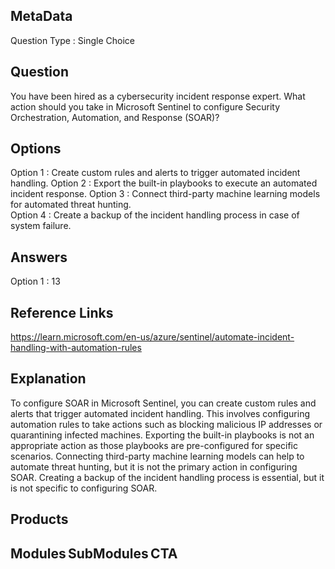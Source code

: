 ## MetaData
Question Type : Single Choice

## Question
You have been hired as a cybersecurity incident response expert. What action should you take in Microsoft Sentinel to configure Security Orchestration, Automation, and Response (SOAR)? 

## Options
Option 1 : Create custom rules and alerts to trigger automated incident handling. 
Option 2 : Export the built-in playbooks to execute an automated incident response. 
Option 3 : Connect third-party machine learning models for automated threat hunting.  
Option 4 : Create a backup of the incident handling process in case of system failure.  

## Answers
Option 1 : 13

## Reference Links
https://learn.microsoft.com/en-us/azure/sentinel/automate-incident-handling-with-automation-rules 

## Explanation
To configure SOAR in Microsoft Sentinel, you can create custom rules and alerts that trigger automated incident handling. This involves configuring automation rules to take actions such as blocking malicious IP addresses or quarantining infected machines. Exporting the built-in playbooks is not an appropriate action as those playbooks are pre-configured for specific scenarios. Connecting third-party machine learning models can help to automate threat hunting, but it is not the primary action in configuring SOAR. Creating a backup of the incident handling process is essential, but it is not specific to configuring SOAR. 

## Products 


## Modules SubModules CTA 